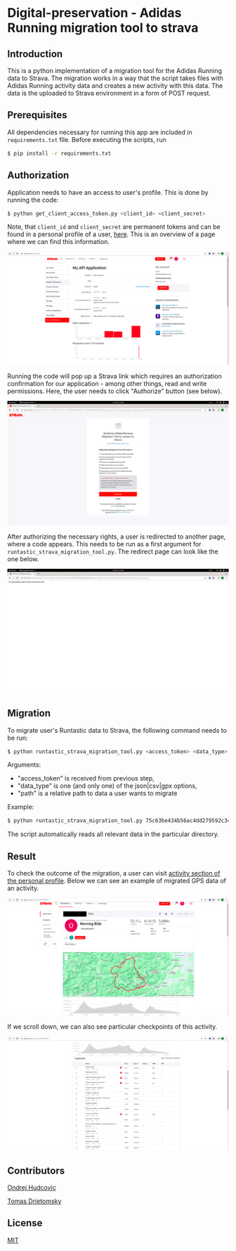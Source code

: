 # Digital-preservation - Adidas Running migration tool to strava


## Introduction

This is a python implementation of a migration tool for the Adidas Running data to Strava. The migration works in a way that the script takes files with Adidas Running activity data and creates a new activity with this data. The data is the uploaded to Strava environment in a form of POST request.

## Prerequisites

All dependencies necessary for running this app are included in `requirements.txt` file. Before executing the scripts, run

```bash
$ pip install -r requirements.txt
```

## Authorization
Application needs to have an access to user's profile. This is done by running the code:
```bash
$ python get_client_access_token.py <client_id> <client_secret>
```
Note, that `client_id` and `client_secret` are permanent tokens and can be found in a personal profile of a user, [here](https://www.strava.com/settings/api). This is an overview of a page where we can find this information.

![Alt text](/images/api_profile.png?raw=true)

Running the code will pop up a Strava link which requires an authorization confirmation for our application - among other things, read and write permissions. Here, the user needs to click "Authorize" button (see below).

![Alt text](/images/authorization_page.png?raw=true)

After authorizing the necessary rights, a user is redirected to another page, where a code appears. This needs to be run as a first argument for `runtastic_strava_migration_tool.py`. The redirect page can look like the one below.


![Alt text](/images/pop_up.png?raw=true)

## Migration

To migrate user's Runtastic data to Strava, the following command needs to be run:
```bash
$ python runtastic_strava_migration_tool.py <access_token> <data_type> <path>
```

Arguments:

* "access_token" is received from previous step,
* "data_type" is one (and only one) of the json|csv|gpx options,
* "path" is a relative path to data a user wants to migrate

Example:
```bash
$ python runtastic_strava_migration_tool.py 75c63be434b56ac4dd279592c3462b4262e43f5b gpx ../data/Sport-sessions/GPS-data/
```
The script automatically reads all relevant data in the particular directory.

## Result

To check the outcome of the migration, a user can visit [activity section of the personal profile](https://www.strava.com/athlete/training). Below we can see an example of migrated GPS data of an activity.

![Alt text](/images/example_activity_map.png?raw=true)

If we scroll down, we can also see particular checkpoints of this activity.

![Alt text](/images/example_activity_data_points.png?raw=true)


## Contributors

[Ondrej Hudcovic](https://orcid.org/0000-0001-5208-7222)

[Tomas Drietomsky](https://orcid.org/0000-0002-3814-6000)

## License

[MIT](/LICENSE)
